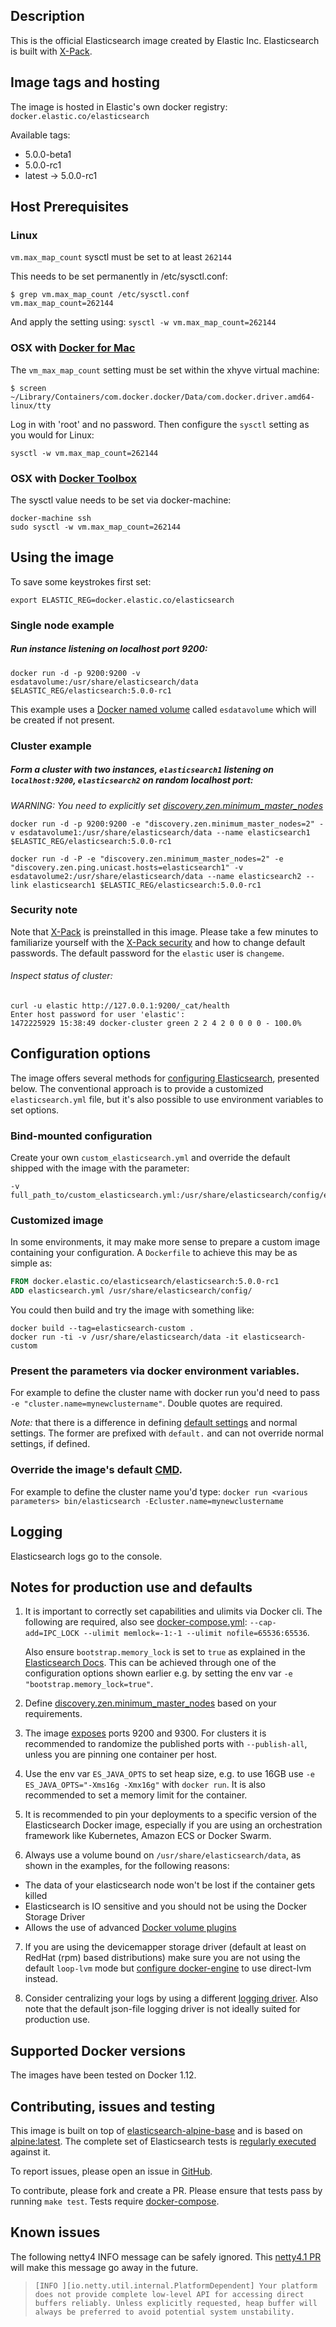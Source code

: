 ## Description

This is the official Elasticsearch image created by Elastic Inc.
Elasticsearch is built with [X-Pack](https://www.elastic.co/guide/en/x-pack/current/index.html).

## Image tags and hosting

The image is hosted in Elastic's own docker registry: `docker.elastic.co/elasticsearch`

Available tags:

- 5.0.0-beta1
- 5.0.0-rc1
- latest -> 5.0.0-rc1

## Host Prerequisites

### Linux

`vm.max_map_count` sysctl must be set to at least `262144`

This needs to be set permanently in /etc/sysctl.conf:

``` shell
$ grep vm.max_map_count /etc/sysctl.conf
vm.max_map_count=262144
```

And apply the setting using: `sysctl -w vm.max_map_count=262144`

### OSX with [Docker for Mac](https://docs.docker.com/engine/installation/mac/#/docker-for-mac)

The `vm_max_map_count` setting must be set within the xhyve virtual machine:

```shell
$ screen ~/Library/Containers/com.docker.docker/Data/com.docker.driver.amd64-linux/tty
```

Log in with 'root' and no password.
Then configure the `sysctl` setting as you would for Linux:

```shell
sysctl -w vm.max_map_count=262144
```

### OSX with [Docker Toolbox](https://docs.docker.com/engine/installation/mac/#docker-toolbox)

The sysctl value needs to be set via docker-machine:

``` shell
docker-machine ssh
sudo sysctl -w vm.max_map_count=262144
```

## Using the image

To save some keystrokes first set:

``` shell
export ELASTIC_REG=docker.elastic.co/elasticsearch

```

### Single node example

##### Run instance listening on localhost port 9200:

``` shell
docker run -d -p 9200:9200 -v esdatavolume:/usr/share/elasticsearch/data $ELASTIC_REG/elasticsearch:5.0.0-rc1
```

This example uses a [Docker named volume](https://docs.docker.com/engine/tutorials/dockervolumes/) called `esdatavolume` which will be created if not present.

### Cluster example

##### Form a cluster with two instances, `elasticsearch1` listening on `localhost:9200`, `elasticsearch2` on random localhost port:

*WARNING: You need to explicitly set [discovery.zen.minimum_master_nodes](https://www.elastic.co/guide/en/elasticsearch/reference/current/modules-discovery-zen.html)*


``` shell
docker run -d -p 9200:9200 -e "discovery.zen.minimum_master_nodes=2" -v esdatavolume1:/usr/share/elasticsearch/data --name elasticsearch1 $ELASTIC_REG/elasticsearch:5.0.0-rc1
```

``` shell
docker run -d -P -e "discovery.zen.minimum_master_nodes=2" -e "discovery.zen.ping.unicast.hosts=elasticsearch1" -v esdatavolume2:/usr/share/elasticsearch/data --name elasticsearch2 --link elasticsearch1 $ELASTIC_REG/elasticsearch:5.0.0-rc1
```

### Security note

Note that [X-Pack](https://www.elastic.co/guide/en/x-pack/current/index.html) is preinstalled in this image.
Please take a few minutes to familiarize yourself with the [X-Pack security](https://www.elastic.co/guide/en/x-pack/current/security-getting-started.html) and how to change default passwords. The default password for the `elastic` user is `changeme`.

###### Inspect status of cluster:


```shell
curl -u elastic http://127.0.0.1:9200/_cat/health
Enter host password for user 'elastic':
1472225929 15:38:49 docker-cluster green 2 2 4 2 0 0 0 0 - 100.0%
```
## Configuration options

The image offers several methods for [configuring Elasticsearch](https://www.elastic.co/guide/en/elasticsearch/reference/5.0/important-settings.html), presented below. The conventional approach is to provide a customized `elasticsearch.yml` file, but it's also possible to use environment variables to set options.

### Bind-mounted configuration

Create your own `custom_elasticsearch.yml` and override the default shipped with the image with the parameter:

``` shell
-v full_path_to/custom_elasticsearch.yml:/usr/share/elasticsearch/config/elasticsearch.yml
```

### Customized image

In some environments, it may make more sense to prepare a custom image containing your configuration. A `Dockerfile` to achieve this may be as simple as:

``` dockerfile
FROM docker.elastic.co/elasticsearch/elasticsearch:5.0.0-rc1
ADD elasticsearch.yml /usr/share/elasticsearch/config/
```

You could then build and try the image with something like:

``` shell
docker build --tag=elasticsearch-custom .
docker run -ti -v /usr/share/elasticsearch/data -it elasticsearch-custom
```

### Present the parameters via docker environment variables.

For example to define the cluster name with docker run you'd need to pass `-e "cluster.name=mynewclustername"`. Double quotes are required.

*Note:* that there is a difference in defining [default settings](https://www.elastic.co/guide/en/elasticsearch/reference/5.0/settings.html#_setting_default_settings) and normal settings. The former are prefixed with `default.` and can not override normal settings, if defined.

### Override the image's default [CMD](https://docs.docker.com/engine/reference/run/#cmd-default-command-or-options).

For example to define the cluster name you'd type: `docker run <various parameters> bin/elasticsearch -Ecluster.name=mynewclustername`

## Logging

Elasticsearch logs go to the console.

## Notes for production use and defaults

1. It is important to correctly set capabilities and ulimits via Docker cli. The following are required, also see [docker-compose.yml](https://github.com/elastic/elasticsearch-docker/blob/master/docker-compose.yml):
   `--cap-add=IPC_LOCK --ulimit memlock=-1:-1 --ulimit nofile=65536:65536`.

   Also ensure `bootstrap.memory_lock` is set to `true` as explained in the [Elasticsearch Docs](https://www.elastic.co/guide/en/elasticsearch/reference/5.0/setup-configuration-memory.html#mlockall). This can be achieved through one of the configuration options shown earlier e.g. by setting the env var `-e "bootstrap.memory_lock=true"`.

2. Define [discovery.zen.minimum_master_nodes](https://www.elastic.co/guide/en/elasticsearch/reference/5.0/modules-discovery-zen.html) based on your requirements.

3. The image [exposes](https://docs.docker.com/engine/reference/builder/#/expose) ports 9200 and 9300. For clusters it is recommended to randomize the published ports with `--publish-all`, unless you are pinning one container per host.

4. Use the env var `ES_JAVA_OPTS` to set heap size, e.g. to use 16GB use `-e ES_JAVA_OPTS="-Xms16g -Xmx16g"` with `docker run`. It is also recommended to set a memory limit for the container.

5. It is recommended to pin your deployments to a specific version of the Elasticsearch Docker image, especially if you are using an orchestration framework like Kubernetes, Amazon ECS or Docker Swarm.

6. Always use a volume bound on `/usr/share/elasticsearch/data`, as shown in the examples, for the following reasons:

  - The data of your elasticsearch node won't be lost if the container gets killed
  - Elasticsearch is IO sensitive and you should not be using the Docker Storage Driver
  - Allows the use of advanced [Docker volume plugins](https://docs.docker.com/engine/extend/plugins/#volume-plugins)

7. If you are using the devicemapper storage driver (default at least on RedHat (rpm) based distributions) make sure you are not using the default `loop-lvm` mode but [configure docker-engine](https://docs.docker.com/engine/userguide/storagedriver/device-mapper-driver/#configure-docker-with-devicemapper) to use direct-lvm instead.

8. Consider centralizing your logs by using a different [logging driver](https://docs.docker.com/engine/admin/logging/overview/). Also note that the default json-file logging driver is not ideally suited for production use.

## Supported Docker versions

The images have been tested on Docker 1.12.

## Contributing, issues and testing

This image is built on top of [elasticsearch-alpine-base](https://github.com/elastic/elasticsearch-alpine-base) and is based on [alpine:latest](https://hub.docker.com/_/alpine/).
The complete set of Elasticsearch tests is [regularly executed](https://elasticsearch-ci.elastic.co/view/Elasticsearch/job/elastic+elasticsearch+master+dockeralpine-periodic/) against it.

To report issues, please open an issue in [GitHub](https://github.com/elastic/elasticsearch-docker/issues).

To contribute, please fork and create a PR. Please ensure that tests pass by running `make test`. Tests require [docker-compose](https://docs.docker.com/compose/install/).

## Known issues

The following netty4 INFO message can be safely ignored. This [netty4.1 PR](https://github.com/netty/netty/pull/5624) will make this message go away in the future.


> `[INFO ][io.netty.util.internal.PlatformDependent] Your platform does not provide complete low-level API for accessing direct buffers reliably. Unless explicitly requested, heap buffer will always be preferred to avoid potential system unstability.`
